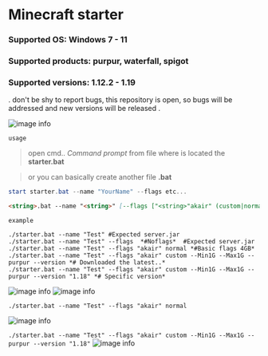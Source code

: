 # Minecraft starter
### Supported OS: **Windows 7 - 11**
### Supported products: **purpur, waterfall, spigot**
### Supported versions: **1.12.2 - 1.19**

.
don't be shy to report bugs, this repository is open, so bugs will be addressed and new versions will be released
.

![image info](https://i.ibb.co/rcTSD3x/image.png)

`usage`
> open cmd.. *Command prompt* from file where is located the **starter.bat**

> or you can basically create another file **.bat**

```powershell
start starter.bat --name "YourName" --flags etc...
```

```md
<string>.bat --name "<string>" [--flags ["<string>"akair" (custom|normal)] --Min<integer><string>(M|G) --Max<integer><string>(M|G) [(--purpur|--waterfall|--spigot)] [--version [(<version>)]]
```
`example`
```
./starter.bat --name "Test" #Expected server.jar
./starter.bat --name "Test" --flags  *#Noflags*  #Expected server.jar
./starter.bat --name "Test" --flags "akair" normal *#Basic flags 4GB*  
./starter.bat --name "Test" --flags "akair" custom --Min1G --Max1G --purpur --version *# Downloaded the latest..*
./starter.bat --name "Test" --flags "akair" custom --Min1G --Max1G --purpur --version "1.18" *# Specific version*
```
![image info](https://i.ibb.co/kgB30Gk/image.png)
![image info](https://i.ibb.co/zNvC9P2/image.png)


`./starter.bat --name "Test" --flags "akair" normal`
>
![image info](https://i.ibb.co/cbpKBBt/image.png)

`./starter.bat --name "Test" --flags "akair" custom --Min1G --Max1G --purpur --version "1.18"`
![image info](https://i.ibb.co/h9ffBBf/image.png)
